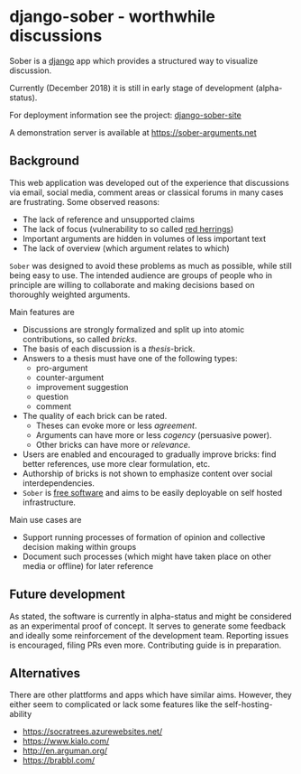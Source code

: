 # django-sober - worthwhile discussions

Sober is a [django](djangoproject.com) app which provides a structured way to visualize discussion.

Currently (December 2018) it is still in early stage of development (alpha-status).

For deployment information see the project: [django-sober-site][1]

[1]: https://to-be-announced


A demonstration server is available at https://sober-arguments.net


## Background

This web application was developed out of the experience that discussions via email, social media,
comment areas or classical forums in many cases are frustrating. Some observed reasons:

- The lack of reference and unsupported claims
- The lack of focus (vulnerability to so called [red herrings](https://en.wikipedia.org/wiki/Red_herring))
- Important arguments are hidden in volumes of less important text
- The lack of overview (which argument relates to which)

`Sober` was designed to avoid these problems as much as possible, while still being easy to use.
The intended audience are groups of people who in principle are willing to collaborate and making
decisions based on thoroughly weighted arguments.

Main features are
- Discussions are strongly formalized and split up into atomic contributions, so called *bricks*.
- The basis of each discussion is a *thesis*-brick.
- Answers to a thesis must have one of the following types:
    - pro-argument
    - counter-argument
    - improvement suggestion
    - question
    - comment
- The quality of each brick can be rated.
    - Theses can evoke more or less *agreement*.
    - Arguments can have more or less *cogency* (persuasive power).
    - Other bricks can have more or *relevance*.
- Users are enabled and encouraged to gradually improve bricks: find better references, use more clear formulation, etc.
- Authorship of bricks is not shown to emphasize content over social interdependencies.
- `Sober` is [free software](#License) and aims to be easily deployable on self hosted infrastructure.

Main use cases are
- Support running processes of formation of opinion and collective decision making within groups
- Document such processes (which might have taken place on other media or offline) for later reference

## Future development
As stated, the software is currently in alpha-status and might be considered as an experimental proof of concept.
It serves to generate some feedback and ideally some reinforcement of the development team.
Reporting issues is encouraged, filing PRs even more.
Contributing guide is in preparation.


## Alternatives

There are other plattforms and apps which have similar aims.
However, they either seem to complicated or lack some features like the self-hosting-ability

- https://socratrees.azurewebsites.net/
- https://www.kialo.com/
- http://en.arguman.org/
- https://brabbl.com/
